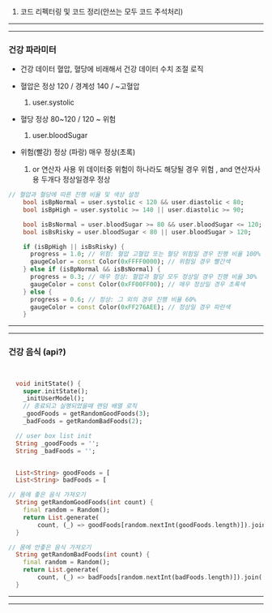 ###

1. 코드 리펙터링 및 코드 정리(안쓰는 모두 코드 주석처리)

---
---

### 건강 파라미터
- 건강 데이터 혈압, 혈당에 비래해서 건강 데이터 수치 조절 로직 <br>
- 혈압은 정상 120 / 경계성 140 / ~고혈압
  1. user.systolic
- 혈당 정상 80~120 / 120 ~ 위험
  1. user.bloodSugar

- 위험(빨강) 정상 (파랑) 매우 정상(초록)
  1. or 연산자 사용 위 데이터중 위험이 하나라도 해당될 경우 위험 , and 연산자사용 두개다 정상일경우 정상

``` dart
// 혈압과 혈당에 따른 진행 비율 및 색상 설정
    bool isBpNormal = user.systolic < 120 && user.diastolic < 80;
    bool isBpHigh = user.systolic >= 140 || user.diastolic >= 90;

    bool isBsNormal = user.bloodSugar >= 80 && user.bloodSugar <= 120;
    bool isBsRisky = user.bloodSugar < 80 || user.bloodSugar > 120;

    if (isBpHigh || isBsRisky) {
      progress = 1.0; // 위험: 혈압 고혈압 또는 혈당 위험일 경우 진행 비율 100%
      gaugeColor = const Color(0xFFFF0000); // 위험일 경우 빨간색
    } else if (isBpNormal && isBsNormal) {
      progress = 0.3; // 매우 정상: 혈압과 혈당 모두 정상일 경우 진행 비율 30%
      gaugeColor = const Color(0xFF00FF00); // 매우 정상일 경우 초록색
    } else {
      progress = 0.6; // 정상: 그 외의 경우 진행 비율 60%
      gaugeColor = const Color(0xFF276AEE); // 정상일 경우 파란색
    }
```
---
---

### 건강 음식 (api?)


``` dart


  void initState() {
    super.initState();
    _initUserModel();
    // 종료되고 실행되었을때 랜덤 배열 로직
    _goodFoods = getRandomGoodFoods(3);
    _badFoods = getRandomBadFoods(2);

  // user box list init
  String _goodFoods = '';
  String _badFoods = '';


  List<String> goodFoods = [
  List<String> badFoods = [

// 몸에 좋은 음식 가져오기
  String getRandomGoodFoods(int count) {
    final random = Random();
    return List.generate(
        count, (_) => goodFoods[random.nextInt(goodFoods.length)]).join(', ');
  }

// 몸에 안좋은 음식 가져오기
  String getRandomBadFoods(int count) {
    final random = Random();
    return List.generate(
        count, (_) => badFoods[random.nextInt(badFoods.length)]).join(', ');
  }

```

---
---

